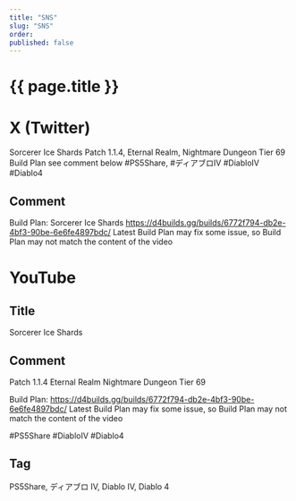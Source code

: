 ```yaml
---
title: "SNS"
slug: "SNS"
order: 
published: false
---
```


# {{ page.title }}

# X (Twitter)
Sorcerer Ice Shards
Patch 1.1.4, Eternal Realm, Nightmare Dungeon Tier 69
Build Plan see comment below
#PS5Share, #ディアブロIV #DiabloIV #Diablo4

## Comment
Build Plan: Sorcerer Ice Shards
https://d4builds.gg/builds/6772f794-db2e-4bf3-90be-6e6fe4897bdc/
Latest Build Plan may fix some issue, so Build Plan may not match the content of the video

# YouTube

## Title
Sorcerer Ice Shards

## Comment
Patch 1.1.4
Eternal Realm
Nightmare Dungeon Tier 69

Build Plan: https://d4builds.gg/builds/6772f794-db2e-4bf3-90be-6e6fe4897bdc/
Latest Build Plan may fix some issue, so Build Plan may not match the content of the video

#PS5Share #DiabloIV #Diablo4

## Tag
PS5Share, ディアブロ IV, Diablo IV, Diablo 4
